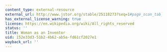 ```yaml
---
content_type: external-resource
external_url: http://www.jstor.org/stable/25118273?seq=1#page_scan_tab_contents
has_external_license_warning: true
license: https://en.wikipedia.org/wiki/All_rights_reserved
status: ''
title: Woman as an Inventor
uid: 152e33d3-51b2-4b62-ab5a-fd61cf2027e1
wayback_url: ''
---
```

